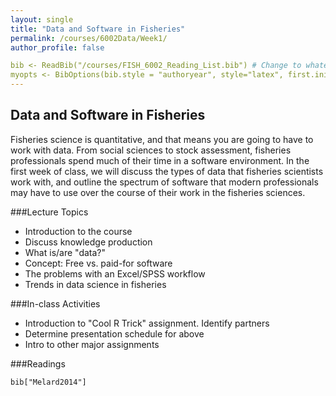 ```yaml
---
layout: single
title: "Data and Software in Fisheries"
permalink: /courses/6002Data/Week1/
author_profile: false

bib <- ReadBib("/courses/FISH_6002_Reading_List.bib") # Change to whatever is your .bib file
myopts <- BibOptions(bib.style = "authoryear", style="latex", first.inits=FALSE, max.names = 20)
---
```


##  Data and Software in Fisheries
Fisheries science is quantitative, and that means you are going to have to work with data. From social sciences to stock assessment, fisheries professionals spend much of their time in a software environment. In the first week of class, we will discuss the types of data that fisheries scientists work with, and outline the spectrum of software that modern professionals may have to use over the course of their work in the fisheries sciences. 

###Lecture Topics
* Introduction to the course
* Discuss knowledge production
* What is/are "data?"
* Concept: Free vs. paid-for software
* The problems with an Excel/SPSS workflow
* Trends in data science in fisheries

###In-class Activities
* Introduction to "Cool R Trick" assignment. Identify partners
* Determine presentation schedule for above
* Intro to other major assignments

###Readings

```{r, echo = FALSE, results="asis"} 
bib["Melard2014"]
```